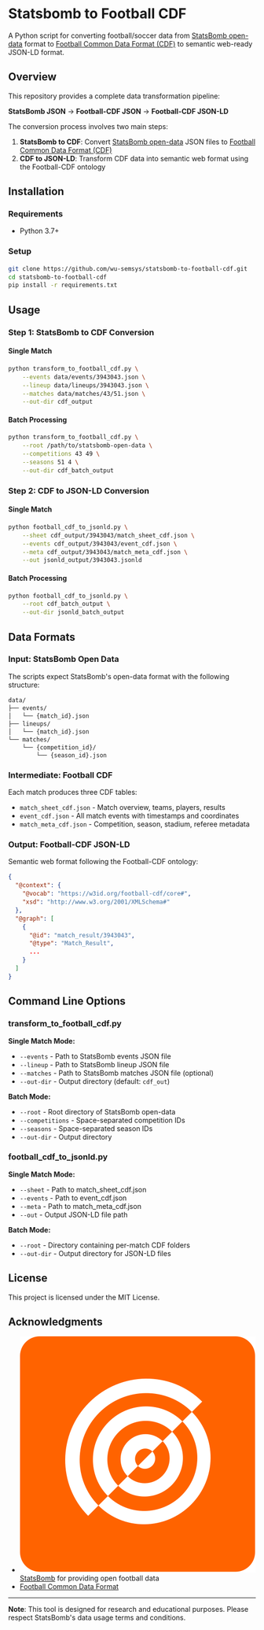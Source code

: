 # Statsbomb to Football CDF

A Python script for converting football/soccer data from [StatsBomb open-data](https://github.com/statsbomb/open-data) format to [Football Common Data Format (CDF)](https://doi.org/10.48550/arXiv.2505.15820) to semantic web-ready JSON-LD format.

## Overview

This repository provides a complete data transformation pipeline:

**StatsBomb JSON** → **Football-CDF JSON** → **Football-CDF JSON-LD**

The conversion process involves two main steps:
1. **StatsBomb to CDF**: Convert [StatsBomb open-data](https://github.com/statsbomb/open-data) JSON files to [Football Common Data Format (CDF)](https://doi.org/10.48550/arXiv.2505.15820)
2. **CDF to JSON-LD**: Transform CDF data into semantic web format using the Football-CDF ontology

## Installation

### Requirements

- Python 3.7+

### Setup

```bash
git clone https://github.com/wu-semsys/statsbomb-to-football-cdf.git
cd statsbomb-to-football-cdf
pip install -r requirements.txt
```

## Usage

### Step 1: StatsBomb to CDF Conversion

#### Single Match
```bash
python transform_to_football_cdf.py \
    --events data/events/3943043.json \
    --lineup data/lineups/3943043.json \
    --matches data/matches/43/51.json \
    --out-dir cdf_output
```

#### Batch Processing
```bash
python transform_to_football_cdf.py \
    --root /path/to/statsbomb-open-data \
    --competitions 43 49 \
    --seasons 51 4 \
    --out-dir cdf_batch_output
```

### Step 2: CDF to JSON-LD Conversion

#### Single Match
```bash
python football_cdf_to_jsonld.py \
    --sheet cdf_output/3943043/match_sheet_cdf.json \
    --events cdf_output/3943043/event_cdf.json \
    --meta cdf_output/3943043/match_meta_cdf.json \
    --out jsonld_output/3943043.jsonld
```

#### Batch Processing
```bash
python football_cdf_to_jsonld.py \
    --root cdf_batch_output \
    --out-dir jsonld_batch_output
```

## Data Formats

### Input: StatsBomb Open Data
The scripts expect StatsBomb's open-data format with the following structure:
```
data/
├── events/
│   └── {match_id}.json
├── lineups/
│   └── {match_id}.json
└── matches/
    └── {competition_id}/
        └── {season_id}.json
```

### Intermediate: Football CDF
Each match produces three CDF tables:
- `match_sheet_cdf.json` - Match overview, teams, players, results
- `event_cdf.json` - All match events with timestamps and coordinates
- `match_meta_cdf.json` - Competition, season, stadium, referee metadata

### Output: Football-CDF JSON-LD
Semantic web format following the Football-CDF ontology:
```json
{
  "@context": {
    "@vocab": "https://w3id.org/football-cdf/core#",
    "xsd": "http://www.w3.org/2001/XMLSchema#"
  },
  "@graph": [
    {
      "@id": "match_result/3943043",
      "@type": "Match_Result",
      ...
    }
  ]
}
```

## Command Line Options

### transform_to_football_cdf.py

**Single Match Mode:**
- `--events` - Path to StatsBomb events JSON file
- `--lineup` - Path to StatsBomb lineup JSON file  
- `--matches` - Path to StatsBomb matches JSON file (optional)
- `--out-dir` - Output directory (default: `cdf_out`)

**Batch Mode:**
- `--root` - Root directory of StatsBomb open-data
- `--competitions` - Space-separated competition IDs
- `--seasons` - Space-separated season IDs  
- `--out-dir` - Output directory

### football_cdf_to_jsonld.py

**Single Match Mode:**
- `--sheet` - Path to match_sheet_cdf.json
- `--events` - Path to event_cdf.json
- `--meta` - Path to match_meta_cdf.json
- `--out` - Output JSON-LD file path

**Batch Mode:**
- `--root` - Directory containing per-match CDF folders
- `--out-dir` - Output directory for JSON-LD files

## License

This project is licensed under the MIT License.

## Acknowledgments

- ![StatsBomb Icon](images/statsbomb_icon.svg)[StatsBomb](https://statsbomb.com/) for providing open football data
- [Football Common Data Format](https://doi.org/10.48550/arXiv.2505.15820)


---

**Note**: This tool is designed for research and educational purposes. Please respect StatsBomb's data usage terms and conditions.
